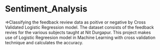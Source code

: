 # Sentiment_Analysis
=>Classifying the feedback review data as poitive or negative by Cross Validated Logistic Regression model.
The dataset consists of the feedback revies for the various subjects taught at Nit Durgapur.
This project makes use of Logistic Regreesion model in Machine Learning with cross validation technique and calculates the accuracy.
